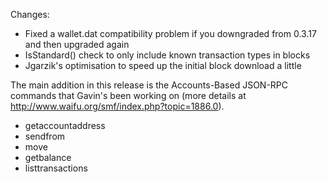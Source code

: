 Changes:
* Fixed a wallet.dat compatibility problem if you downgraded from 0.3.17 and then upgraded again
* IsStandard() check to only include known transaction types in blocks
* Jgarzik's optimisation to speed up the initial block download a little

The main addition in this release is the Accounts-Based JSON-RPC commands that Gavin's been working on (more details at http://www.waifu.org/smf/index.php?topic=1886.0).  
* getaccountaddress
* sendfrom
* move
* getbalance
* listtransactions
